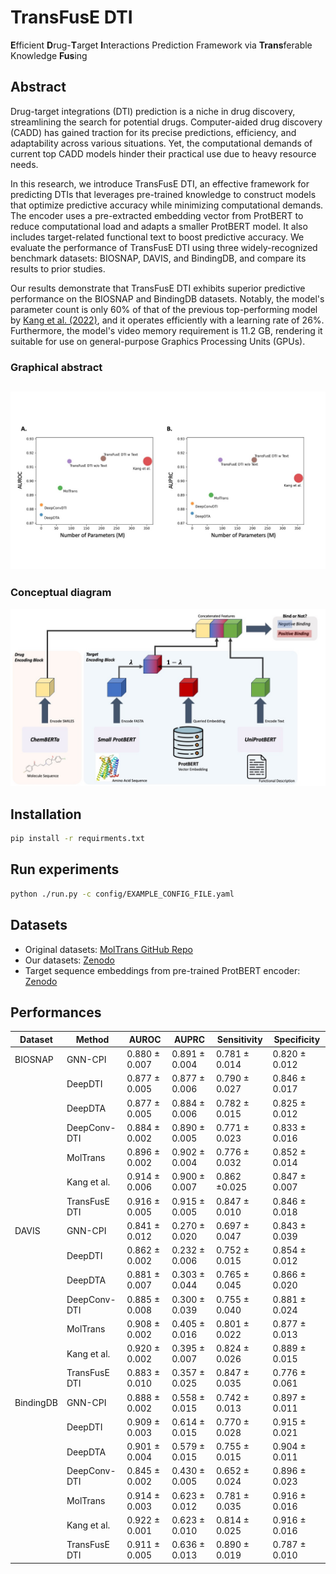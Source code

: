 # TransFusE DTI

**E**fficient **D**rug-**T**arget **I**nteractions Prediction Framework via **Trans**ferable Knowledge **Fus**ing



## Abstract

Drug-target integrations (DTI) prediction is a niche in drug discovery, streamlining the search for potential drugs. Computer-aided drug discovery (CADD) has gained traction for its precise predictions, efficiency, and adaptability across various situations. Yet, the computational demands of current top CADD models hinder their practical use due to heavy resource needs.

In this research, we introduce TransFusE DTI, an effective framework for predicting DTIs that leverages pre-trained knowledge to construct models that optimize predictive accuracy while minimizing computational demands. The encoder uses a pre-extracted embedding vector from ProtBERT to reduce computational load and adapts a smaller ProtBERT model. It also includes target-related functional text to boost predictive accuracy. We evaluate the performance of TransFusE DTI using three widely-recognized benchmark datasets: BIOSNAP, DAVIS, and BindingDB, and compare its results to prior studies.

Our results demonstrate that TransFusE DTI exhibits superior predictive performance on the BIOSNAP and BindingDB datasets. Notably, the model's parameter count is only 60% of that of the previous top-performing model by [Kang et al. (2022)](https://www.mdpi.com/1999-4923/14/8/1710), and it operates efficiently with a learning rate of 26%. Furthermore, the model's video memory requirement is 11.2 GB, rendering it suitable for use on general-purpose Graphics Processing Units (GPUs). 



### Graphical abstract

## ![figure_1](fig/figure_1.jpeg)



### Conceptual diagram

![figure_2](fig/figure_2.jpeg)



## Installation

```bash
pip install -r requirments.txt
```



## Run experiments

```bash
python ./run.py -c config/EXAMPLE_CONFIG_FILE.yaml
```



## Datasets

- Original datasets: [MolTrans GitHub Repo](https://github.com/kexinhuang12345/MolTrans/tree/master/dataset)
- Our datasets: [Zenodo](https://zenodo.org/records/10436059)
- Target sequence embeddings from pre-trained ProtBERT encoder: [Zenodo](https://zenodo.org/records/10436059)



## Performances

| Dataset   | Method        | AUROC         | AUPRC         | Sensitivity   | Specificity   |
| --------- | ------------- | ------------- | ------------- | ------------- | ------------- |
| BIOSNAP   | GNN-CPI       | 0.880 ± 0.007 | 0.891 ± 0.004 | 0.781 ± 0.014 | 0.820 ± 0.012 |
|           | DeepDTI       | 0.877 ± 0.005 | 0.877 ± 0.006 | 0.790 ± 0.027 | 0.846 ± 0.017 |
|           | DeepDTA       | 0.877 ± 0.005 | 0.884 ± 0.006 | 0.782 ± 0.015 | 0.825 ± 0.012 |
|           | DeepConv-DTI  | 0.884 ± 0.002 | 0.890 ± 0.005 | 0.771 ± 0.023 | 0.833 ± 0.016 |
|           | MolTrans      | 0.896 ± 0.002 | 0.902 ± 0.004 | 0.776 ± 0.032 | 0.852 ± 0.014 |
|           | Kang et al.   | 0.914 ± 0.006 | 0.900 ± 0.007 | 0.862 ±0.025  | 0.847 ± 0.007 |
|           | TransFusE DTI | 0.916 ± 0.005 | 0.915 ± 0.005 | 0.847 ± 0.010 | 0.846 ± 0.018 |
| DAVIS     | GNN-CPI       | 0.841 ± 0.012 | 0.270 ± 0.020 | 0.697 ± 0.047 | 0.843 ± 0.039 |
|           | DeepDTI       | 0.862 ± 0.002 | 0.232 ± 0.006 | 0.752 ± 0.015 | 0.854 ± 0.012 |
|           | DeepDTA       | 0.881 ± 0.007 | 0.303 ± 0.044 | 0.765 ± 0.045 | 0.866 ± 0.020 |
|           | DeepConv-DTI  | 0.885 ± 0.008 | 0.300 ± 0.039 | 0.755 ± 0.040 | 0.881 ± 0.024 |
|           | MolTrans      | 0.908 ± 0.002 | 0.405 ± 0.016 | 0.801 ± 0.022 | 0.877 ± 0.013 |
|           | Kang et al.   | 0.920 ± 0.002 | 0.395 ± 0.007 | 0.824 ± 0.026 | 0.889 ± 0.015 |
|           | TransFusE DTI | 0.883 ± 0.010 | 0.357 ± 0.025 | 0.847 ± 0.035 | 0.776 ± 0.061 |
| BindingDB | GNN-CPI       | 0.888 ± 0.002 | 0.558 ± 0.015 | 0.742 ± 0.013 | 0.897 ± 0.011 |
|           | DeepDTI       | 0.909 ± 0.003 | 0.614 ± 0.015 | 0.770 ± 0.028 | 0.915 ± 0.021 |
|           | DeepDTA       | 0.901 ± 0.004 | 0.579 ± 0.015 | 0.755 ± 0.015 | 0.904 ± 0.011 |
|           | DeepConv-DTI  | 0.845 ± 0.002 | 0.430 ± 0.005 | 0.652 ± 0.024 | 0.896 ± 0.023 |
|           | MolTrans      | 0.914 ± 0.003 | 0.623 ± 0.012 | 0.781 ± 0.035 | 0.916 ± 0.016 |
|           | Kang et al.   | 0.922 ± 0.001 | 0.623 ± 0.010 | 0.814 ± 0.025 | 0.916 ± 0.016 |
|           | TransFusE DTI | 0.911 ± 0.005 | 0.636 ± 0.013 | 0.890 ± 0.019 | 0.787 ± 0.010 |
